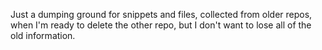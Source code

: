 Just a dumping ground for snippets and files, collected from older repos,
when I'm ready to delete the other repo, but I don't want to lose all of
the old information.

